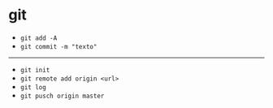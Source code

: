# git
- `git add -A`
- `git commit -m "texto"`

---

- `git init`
- `git remote add origin <url>`
- `git log`
- `git pusch origin master`